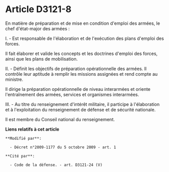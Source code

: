 # Article D3121-8

En matière de préparation et de mise en condition d'emploi des armées, le chef d'état-major des armées : 

I. - Est responsable de l'élaboration et de l'exécution des plans d'emploi des forces. 

Il fait élaborer et valide les concepts et les doctrines d'emploi des forces, ainsi que les plans de mobilisation. 

II. - Définit les objectifs de préparation opérationnelle des armées. Il contrôle leur aptitude à remplir les missions
assignées et rend compte au ministre. 

Il dirige la préparation opérationnelle de niveau interarmées et oriente l'entraînement des armées, services et organismes
interarmées. 

III. - Au titre du renseignement d'intérêt militaire, il participe à l'élaboration et à l'exploitation du renseignement de
défense et de sécurité nationale. 

Il est membre du Conseil national du renseignement.

**Liens relatifs à cet article**

	**Modifié par**:

	  - Décret n°2009-1177 du 5 octobre 2009 - art. 1

	**Cité par**:

	  - Code de la défense. - art. D3121-24 (V)
